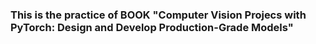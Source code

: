 ### This is the practice of BOOK "Computer Vision Projecs with PyTorch: Design and Develop Production-Grade Models"